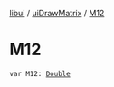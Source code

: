 [libui](../index.md) / [uiDrawMatrix](index.md) / [M12](./-m12.md)

# M12

`var M12: `[`Double`](https://kotlinlang.org/api/latest/jvm/stdlib/kotlin/-double/index.html)